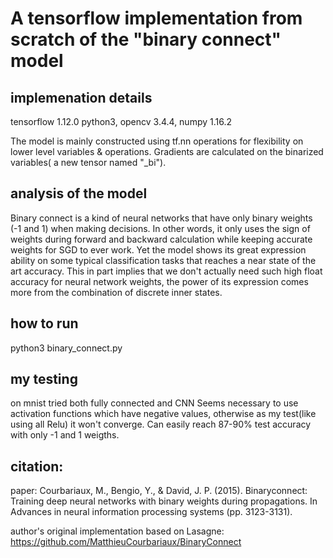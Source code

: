 # A tensorflow implementation from scratch of the "binary connect" model

## implemenation details
tensorflow 1.12.0
python3, opencv 3.4.4, numpy 1.16.2


The model is mainly constructed using tf.nn operations for flexibility on lower level variables & operations. Gradients are calculated on the binarized variables( a new tensor named "\_bi").

## analysis of the model
Binary connect is a kind of neural networks that have only binary weights (-1 and 1) when making decisions. In other words, it only uses the sign of weights during forward and backward calculation while keeping accurate weights for SGD to ever work. Yet the model shows its great expression ability on some typical classification tasks that reaches a near state of the art accuracy. This in part implies that we don't actually need such high float accuracy for neural network weights, the power of its expression comes more from the combination of discrete inner states.

## how to run
python3 binary_connect.py

## my testing
on mnist tried both fully connected and CNN
Seems necessary to use activation functions which have negative values, otherwise as my test(like using all Relu) it won't converge. 
Can easily reach 87-90% test accuracy with only -1 and 1 weigths.


## citation: 
paper: Courbariaux, M., Bengio, Y., & David, J. P. (2015). Binaryconnect: Training deep neural networks with binary weights during propagations. In Advances in neural information processing systems (pp. 3123-3131).

author's original implementation based on Lasagne:  https://github.com/MatthieuCourbariaux/BinaryConnect
